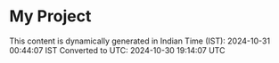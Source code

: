 # My Project

This content is dynamically generated in Indian Time (IST): 2024-10-31 00:44:07 IST
Converted to UTC: 2024-10-30 19:14:07 UTC

